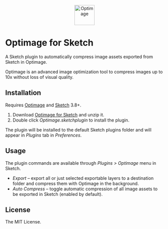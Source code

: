 <p align="center"><img src="https://user-images.githubusercontent.com/3129436/28421993-6e44a438-6d6f-11e7-9531-4707360f2371.png" alt="Optimage" width="64" height="64"></p>

# Optimage for Sketch

A Sketch plugin to automatically compress image assets exported from Sketch in Optimage.

Optimage is an advanced image optimization tool to compress images up to 10x without loss of visual quality.

## Installation

Requires [Optimage](http://getoptimage.com) and [Sketch](https://sketchapp.com/) 3.8+.

1. Download [Optimage for Sketch](https://github.com/vmdanilov/sketch-optimage/releases/latest) and unzip it.
2. Double click *Optimage.sketchplugin* to install the plugin.

The plugin will be installed to the default Sketch plugins folder and will appear in *Plugins* tab in *Preferences*.

## Usage

The plugin commands are available through *Plugins > Optimage* menu in Sketch.

- *Export* – export all or just selected exportable layers to a destination folder and compress them with Optimage in the background.
- *Auto Compress* – toggle automatic compression of all image assets to be exported in Sketch (enabled by default).

## License

The MIT License.